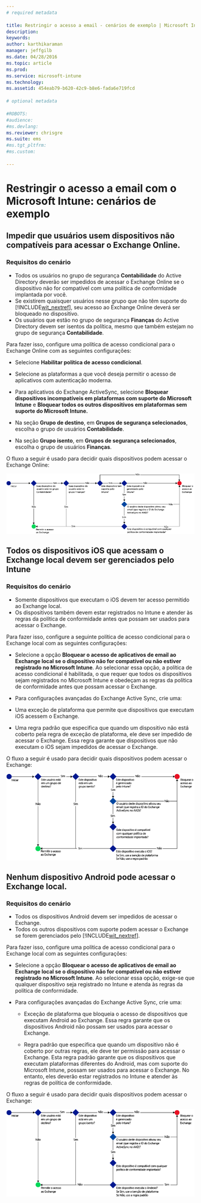 ```yaml
---
# required metadata

title: Restringir o acesso a email - cenários de exemplo | Microsoft Intune
description:
keywords:
author: karthikaraman
manager: jeffgilb
ms.date: 04/28/2016
ms.topic: article
ms.prod:
ms.service: microsoft-intune
ms.technology:
ms.assetid: 454eab79-b620-42c9-b8e6-fada6e719fcd

# optional metadata

#ROBOTS:
#audience:
#ms.devlang:
ms.reviewer: chrisgre
ms.suite: ems
#ms.tgt_pltfrm:
#ms.custom:

---
```


# Restringir o acesso a email com o Microsoft Intune: cenários de exemplo

## Impedir que usuários usem dispositivos não compatíveis para acessar o Exchange Online.
### Requisitos do cenário
- Todos os usuários no grupo de segurança **Contabilidade** do Active Directory deverão ser impedidos de acessar o Exchange Online se o dispositivo não for compatível com uma política de conformidade implantada por você.
- Se existirem quaisquer usuários nesse grupo que não têm suporte do [!INCLUDE[wit_nextref](../includes/wit_nextref_md.md)], seu acesso ao Exchange Online deverá ser bloqueado no dispositivo.
- Os usuários que estão no grupo de segurança **Finanças** do Active Directory devem ser isentos da política, mesmo que também estejam no grupo de segurança **Contabilidade**.

Para fazer isso, configure uma política de acesso condicional para o Exchange Online com as seguintes configurações:

-   Selecione **Habilitar política de acesso condicional**.

- Selecione as plataformas a que você deseja permitir o acesso de aplicativos com autenticação moderna.
- Para aplicativos do Exchange ActiveSync, selecione **Bloquear dispositivos incompatíveis em plataformas com suporte do Microsoft Intune** e **Bloquear todos os outros dispositivos em plataformas sem suporte do Microsoft Intune.**
-   Na seção **Grupo de destino**, em **Grupos de segurança selecionados**, escolha o grupo de usuários **Contabilidade**.

-   Na seção **Grupo isento**, em **Grupos de segurança selecionados**, escolha o grupo de usuários **Finanças**.


O fluxo a seguir é usado para decidir quais dispositivos podem acessar o Exchange Online:

![Fluxo de acesso ao dispositivo](./media/ConditionalAccess8-5.png)

## Todos os dispositivos iOS que acessam o Exchange local devem ser gerenciados pelo Intune
### Requisitos do cenário
- Somente dispositivos que executam o iOS devem ter acesso permitido ao Exchange local.
- Os dispositivos também devem estar registrados no Intune e atender às regras da política de conformidade antes que possam ser usados para acessar o Exchange.

Para fazer isso, configure a seguinte política de acesso condicional para o Exchange local com as seguintes configurações:

-   Selecione a opção **Bloquear o acesso de aplicativos de email ao Exchange local se o dispositivo não for compatível ou não estiver registrado no Microsoft Intune**. Ao selecionar essa opção, a política de acesso condicional é habilitada, o que requer que todos os dispositivos sejam registrados no Microsoft Intune e obedeçam as regras da política de conformidade antes que possam acessar o Exchange.

-   Para configurações avançadas do Exchange Active Sync, crie uma:

  -   Uma exceção de plataforma que permite que dispositivos que executam iOS acessem o Exchange.   

  -   Uma regra padrão que especifica que quando um dispositivo não está coberto pela regra de exceção de plataforma, ele deve ser impedido de acessar o Exchange. Essa regra garante que dispositivos que não executam o iOS sejam impedidos de acessar o Exchange.

O fluxo a seguir é usado para decidir quais dispositivos podem acessar o Exchange:

![Fluxo de acesso ao dispositivo](./media/ConditionalAccess8-3.png)

## Nenhum dispositivo Android pode acessar o Exchange local.
### Requisitos do cenário
- Todos os dispositivos Android devem ser impedidos de acessar o Exchange.
- Todos os outros dispositivos com suporte podem acessar o Exchange se forem gerenciados pelo [!INCLUDE[wit_nextref](../includes/wit_nextref_md.md)].

Para fazer isso, configure uma política de acesso condicional para o Exchange local com as seguintes configurações:

-   Selecione a opção **Bloquear o acesso de aplicativos de email ao Exchange local se o dispositivo não for compatível ou não estiver registrado no Microsoft Intune**. Ao selecionar essa opção, exige-se que qualquer dispositivo seja registrado no Intune e atenda às regras da política de conformidade.

- Para configurações avançadas do Exchange Active Sync, crie uma:
  -   Exceção de plataforma que bloqueia o acesso de dispositivos que executam Android ao Exchange. Essa regra garante que os dispositivos Android não possam ser usados para acessar o Exchange.

  -   Regra padrão que especifica que quando um dispositivo não é coberto por outras regras, ele deve ter permissão para acessar o Exchange. Esta regra padrão garante que os dispositivos que executam plataformas diferentes do Android, mas com suporte do Microsoft Intune, possam ser usados para acessar o Exchange. No entanto, eles deverão estar registrados no Intune e atender às regras de política de conformidade.

O fluxo a seguir é usado para decidir quais dispositivos podem acessar o Exchange:

![Fluxo de acesso ao dispositivo](./media/ConditionalAccess8-4.png)


<!--HONumber=Jun16_HO2-->


